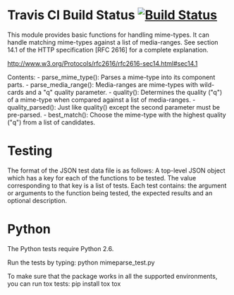 # Travis CI Build Status [![Build Status](https://travis-ci.org/dbtsai/python-mimeparse.svg?branch=master)](https://travis-ci.org/dbtsai/python-mimeparse)

This module provides basic functions for handling mime-types. It can handle
matching mime-types against a list of media-ranges. See section 14.1 of
the HTTP specification [RFC 2616] for a complete explanation.

   http://www.w3.org/Protocols/rfc2616/rfc2616-sec14.html#sec14.1

Contents:
    - parse_mime_type():   Parses a mime-type into its component parts.
    - parse_media_range(): Media-ranges are mime-types with wild-cards and a "q" quality parameter.
    - quality():           Determines the quality ("q") of a mime-type when compared against a list of media-ranges.
    - quality_parsed():    Just like quality() except the second parameter must be pre-parsed.
    - best_match():        Choose the mime-type with the highest quality ("q") from a list of candidates.

Testing
=======
The format of the JSON test data file is as follows:
A top-level JSON object which has a key for each of the functions to be tested. The value corresponding to that key is a list of tests. Each test contains: the argument or arguments to the function being tested, the expected results and an optional description.

Python
======
The Python tests require Python 2.6.

Run the tests by typing:
python mimeparse_test.py

To make sure that the package works in all the supported environments, you can run tox tests:
pip install tox
tox
